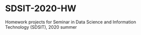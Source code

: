 # SDSIT-2020-HW
 Homework projects for  Seminar in Data Science and Information Technology (SDSIT), 2020 summer
